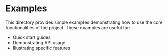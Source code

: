 # Examples

This directory provides simple examples demonstrating how to use the core functionalities of the project.
These examples are useful for:
- Quick start guides
- Demonstrating API usage
- Illustrating specific features
